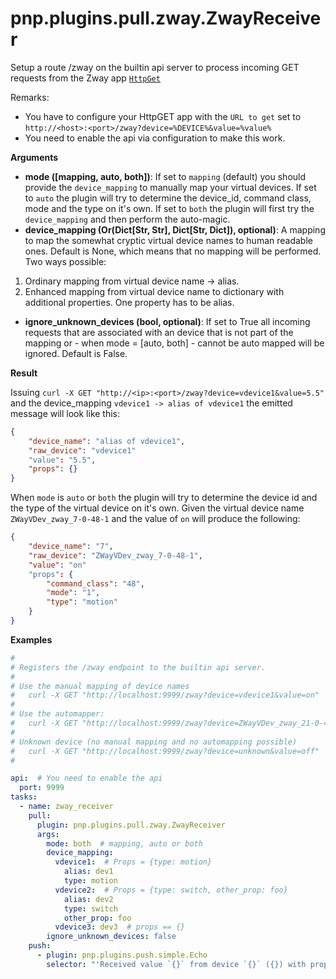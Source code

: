 # pnp.plugins.pull.zway.ZwayReceiver

Setup a route /zway on the builtin api server to process incoming GET requests from the Zway app [`HttpGet`](https://github.com/hplato/Zway-HTTPGet/blob/master/index.js)

Remarks:
* You have to configure your HttpGET app with the `URL to get` set to `http://<host>:<port>/zway?device=%DEVICE%&value=%value%`
* You need to enable the api via configuration to make this work.

__Arguments__

- **mode ([mapping, auto, both])**: If set to `mapping` (default) you should provide the `device_mapping` to manually map your virtual devices.
If set to `auto` the plugin will try to determine the device_id, command class, mode and the type on it's own. If set to `both` the plugin
will first try the `device_mapping` and then perform the auto-magic.</br>
- **device_mapping (Or(Dict[Str, Str], Dict[Str, Dict]), optional)**: A mapping to map the somewhat cryptic virtual device names to
human readable ones. Default is None, which means that no mapping will be performed. Two ways possible:
1. Ordinary mapping from virtual device name -> alias.
2. Enhanced mapping from virtual device name to dictionary with additional properties. One property has to be alias.
- **ignore_unknown_devices (bool, optional)**: If set to True all incoming requests that are associated with an device
that is not part of the mapping or - when mode = [auto, both] - cannot be auto mapped will be ignored. Default is False.

__Result__


Issuing `curl -X GET "http://<ip>:<port>/zway?device=vdevice1&value=5.5"` and the device_mapping `vdevice1 -> alias of vdevice1` the emitted message will look like this:

```json
{
    "device_name": "alias of vdevice1",
    "raw_device": "vdevice1"
    "value": "5.5",
    "props": {}
}
```

When `mode` is `auto` or `both` the plugin will try to determine the device id and the type of the virtual device on it's
own. Given the virtual device name `ZWayVDev_zway_7-0-48-1` and the value of `on` will produce the following:

```json
{
    "device_name": "7",
    "raw_device": "ZWayVDev_zway_7-0-48-1",
    "value": "on"
    "props": {
        "command_class": "48",
        "mode": "1",
        "type": "motion"
    }
}
```

__Examples__

```yaml
#
# Registers the /zway endpoint to the builtin api server.
#
# Use the manual mapping of device names
#   curl -X GET "http://localhost:9999/zway?device=vdevice1&value=on"
#
# Use the automapper:
#   curl -X GET "http://localhost:9999/zway?device=ZWayVDev_zway_21-0-49-1&value=21.2"
#
# Unknown device (no manual mapping and no automapping possible)
#   curl -X GET "http://localhost:9999/zway?device=unknown&value=off"
#

api:  # You need to enable the api
  port: 9999
tasks:
  - name: zway_receiver
    pull:
      plugin: pnp.plugins.pull.zway.ZwayReceiver
      args:
        mode: both  # mapping, auto or both
        device_mapping:
          vdevice1:  # Props = {type: motion}
            alias: dev1
            type: motion
          vdevice2:  # Props = {type: switch, other_prop: foo}
            alias: dev2
            type: switch
            other_prop: foo
          vdevice3: dev3  # props == {}
        ignore_unknown_devices: false
    push:
      - plugin: pnp.plugins.push.simple.Echo
        selector: "'Received value `{}` from device `{}` ({}) with props {}'.format(data.value, data.device_name, data.raw_device, data.props)"

```
